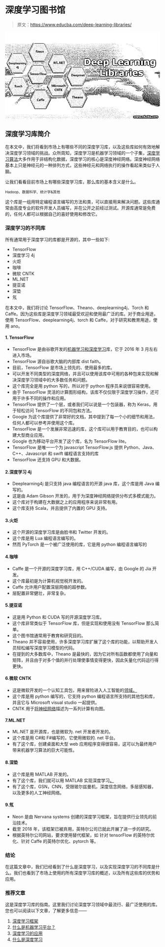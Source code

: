 # 深度学习图书馆

> 原文：<https://www.educba.com/deep-learning-libraries/>

![deep-learning-liabriries](img/66c5713fa01d2c90fa837bf54fa562e2.png)



## 深度学习库简介

在本文中，我们将看到市场上有哪些不同的深度学习库，以及这些库如何有效地解决深度学习领域的挑战。众所周知，深度学习是机器学习领域的一个子集，[深度学习算法](https://www.educba.com/deep-learning-algorithms/)大多作用于非结构化数据，深度学习的核心是深度神经网络。深度神经网络基本上只是神经元的一种排列方式，这些神经元和网络执行的操作看起来类似于人脑。

让我们看看目前市场上有哪些深度学习库，那么库的基本含义是什么。

<small>Hadoop、数据科学、统计学&其他</small>

这个库是一组用特定编程语言编写的方法和类，可以直接用来解决问题。这些库通常由高度专业的软件开发人员编写，并在公开之前经过测试。开源库通常是免费的，任何人都可以根据自己的喜好使用和修改它。

### 深度学习的不同库

所有通常用于深度学习的库都是开源的，其中一些如下:

*   TensorFlow
*   深度学习 4j
*   火炬
*   咖啡
*   微软 CNTK
*   ML.NET
*   提亚诺
*   深垫
*   氖

在本文中，我们将讨论 TensorFlow、Theano、deeplearning4j、Torch 和 Caffe。因为这些库是深度学习领域最受欢迎和使用最广泛的库。对于商业用途，使用 TensorFlow、deeplearning4j、torch 和 Caffe，对于研究和教育用途，使用 ano。

#### 1\. TensorFlow

*   TensorFlow 是由谷歌开发的[机器学习和深度学习](https://www.educba.com/deep-learning-vs-machine-learning/)库，它于 2016 年 3 月左右进入市场。
*   TensorFlow 源自谷歌大脑的内部库 dist faith。
*   目前，TensorFlow 是市场上领先的、使用最多的库。
*   可以开发不同类型的深度网络，并且可以使用该库中可用的各种包来实现和解决深度学习领域中的大多数任务和问题。
*   这个库完全是用 python 写的，所以对于 python 程序员来说很容易使用。
*   由于 TensorFlow 灵活的计算图形结构，该库不仅仅限于深度学习操作，还可用于许多不同的操作和应用。
*   TensorFlow 提供了一个层，或者我们可以说是一个包装器，称为 Keras，用于轻松访问 TensorFlow 的不同包和方法。
*   Google 为这个库提供了非常好的文档，其中提到了每一个小的细节和用法，任何人都可以参考并使用这个库。
*   TensorFlow 是一个发展非常迅速的库，这个库可以用于教育目的，也可以构建大型商业应用。
*   Google 也为移动平台开发了这个库，名为 TensorFlow lite。
*   TensorFlow 是唯一一个为 javascript TensorFlow.js 提供 Python、Java、C++、Javascript 和 swift 编程语言支持的库
*   TensorFlow 还支持 GPU 和大数据。

#### 2.深度学习 4j

*   Deeplearning4j 是只支持 java 编程语言的开源 java 库，这个库是用 Java 编写的。
*   这是由 Adam Gibson 开发的，用于为深度神经网络提供分布式多模式能力。
*   这个库对于构建在大数据之上的应用程序来说非常有用。
*   这个库支持 Scala，并且提供了内置的 GPU 支持。

#### 3.火炬

*   这个开源的深度学习库是由脸书和 Twitter 开发的。
*   这个库是用 Lua 编程语言编写的。
*   然而 PyTorch 是一个被广泛使用的库，它是用 python 编程语言编写的

#### 4.咖啡

*   Caffe 是一个开源的深度学习库，用 C++/CUDA 编写，由 Google 的 Jia 开发。
*   这个库最初是为计算机视觉税开发的。
*   Caffe 允许用户配置深层网络的超参数。
*   层配置非常健壮，非常复杂。

#### 5.提亚诺

*   这是用 Python 和 CUDA 写的开源深度学习库。
*   这个库非常类似于 TensorFlow 库，但是实现和使用没有 TensorFlow 那么简单。
*   这个图书馆通常用于教育和研究目的。
*   Theano 并不容易使用，许多深度学习库扩展了这个库的功能，以帮助开发人员轻松编写深度学习模型的代码。
*   在提到的大多数库中，Theano 是最快的，因为它对所有函数都使用了向量和矩阵，并且由于对多个值的并行处理使事情变得更快，因此矢量化代码运行得更快。

#### 6.微软 CNTK

*   这是微软开发的一个认知工具包，用来冒险进入人工智能的[领域。](https://www.educba.com/what-is-artificial-intelligence/)
*   这个库是用 python 编写的，它支持 python 编程语言所支持的其他包和库，并且它与 Microsoft visual studio 一起提供。
*   CNTK 用于[将神经网络](https://www.educba.com/what-is-neural-networks/)描述为一系列计算有向图。

#### 7.ML.NET

*   ML.NET 是开源库，也是微软为. net 开发者开发的。
*   这个库是用 C#和 F#编写的，它使用微软的. net 平台。
*   有了这个库，创建桌面和大型 web 应用程序变得很容易，这可以为最终用户带来机器学习算法的巨大可能性。

#### 8.深垫

*   这个库是用 MATLAB 开发的。
*   有了这个库，我们就可以用 MATLAB 实现深度学习[。](https://www.educba.com/what-is-matlab/)
*   有了这个库，GSN，CNN，受限玻尔兹曼机，深度信念网络，多层感知器，以及更多的人工神经网络。

#### 9.氖

*   Neon 是由 Nervana systems 创建的深度学习框架，旨在提供行业领先的前沿技术。
*   截至 2018 年，该框架已被弃用，英特尔公司已就此开展了进一步的研究。
*   根据英特尔公司网站，要求使用替代框架，如
    针对 tensorFlow 的英特尔优化、针对 Caffe 的英特尔优化、pytorch 等。

### 结论

在这篇文章中，我们已经看到了什么是深度学习，以及实现深度学习的不同库是什么。我们也看到了市场上使用的所有深度学习库的概述，以及所有这些库的优势和应用。

### 推荐文章

这是深度学习库的指南。这里我们讨论深度学习领域中最流行、最广泛使用的库。您也可以阅读以下文章，了解更多信息——

1.  [深度学习框架](https://www.educba.com/deep-learning-frameworks/)
2.  [什么是机器学习平台？](https://www.educba.com/machine-learning-platform/)
3.  [深度学习的应用](https://www.educba.com/application-of-deep-learning/)
4.  [什么是深度学习](https://www.educba.com/what-is-deep-learning/)





